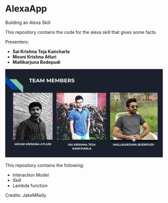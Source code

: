 # AlexaApp
Building an Alexa Skill

This repository contains the code for the alexa skill that gives some facts.

Presenters:

- **Sai Krishna Teja Kancharla**
- **Mouni Krishna Atluri**
- **Mallikarjuna Bodepudi**

![](https://github.com/tejavictory/AlexaApp/raw/master/teamslide.jpg)

This repository contains the following:

- Interaction Model
- Skill
- Lambda function


Credits: JakeMKelly
